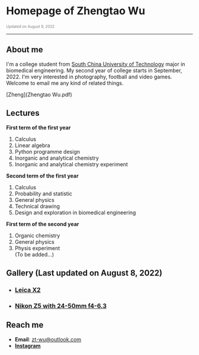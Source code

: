 # Homepage of Zhengtao Wu  

<font color="grey" size=1>Updated on August 9, 2022</font>

---------------------------------------------------------------------

## About me

I'm a college student from [South China University of Technology] major in biomedical engineering. My second year of college starts in September, 2022. I'm very interested in photography, football and video games. Welcome to email me any kind of related things.

[Zheng](Zhengtao Wu.pdf)

[South China University of Technology]: https://www.scut.edu.cn/

## Lectures

**First term of the first year**  
1. Calculus  
2. Linear algebra  
3. Python programme design  
4. Inorganic and analytical chemistry  
5. Inorganic and analytical chemistry experiment  

**Second term of the first year**  
1. Calculus  
2. Probability and statistic  
3. General physics  
4. Technical drawing  
5. Design and exploration in biomedical engineering  

**First term of the second year**  
1. Organic chemistry  
2. General physics  
3. Physis experiment  
(To be added...)  

## Gallery (Last updated on August 8, 2022)

* ### [Leica X2](Leica.md)
* ### [Nikon Z5 with 24-50mm f4-6.3](Nikon.md)

## Reach me

  * **Email**: <zt-wu@outlook.com>
  * [**Instagram**](https://www.instagram.com/zhengtao_wu/)
